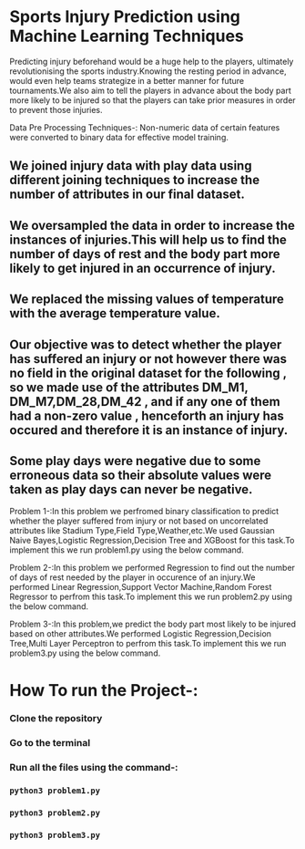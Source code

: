 

# Sports Injury Prediction using Machine Learning Techniques

Predicting injury beforehand would be a huge help to the players, ultimately revolutionising the sports industry.Knowing the resting period in advance, would even help teams strategize in a better manner for future tournaments.We also aim to tell the players in advance about the body part more likely to be injured so that the players can take prior measures in order to prevent those injuries.

Data Pre Processing Techniques-:
Non-numeric data of certain features were converted to binary data for effective model training.
## We joined injury data with play data using different joining techniques to increase the number of attributes in our final dataset.

## We oversampled the data in order to increase the instances of injuries.This will help us to find the number of days of rest and the body part more likely to get injured in an occurrence of injury.

## We replaced the missing values of temperature with the average temperature value. 

## Our objective was to detect whether the player has suffered an injury or not however there was no field in the original dataset for the following , so we made use of the attributes DM_M1, DM_M7,DM_28,DM_42 , and if any one of them had a non-zero value , henceforth an injury has occured and therefore it is an instance of injury.

## Some play days were negative due to some erroneous data so their absolute values were taken as play days can never be negative.


Problem 1-:In this problem we perfromed binary classification to predict whether the player suffered from injury or not based on uncorrelated attributes like Stadium Type,Field Type,Weather,etc.We used Gaussian Naive Bayes,Logistic Regression,Decision Tree and XGBoost for this task.To implement this we run problem1.py using the below command.

Problem 2-:In this problem we performed Regression to find out the number of days of rest needed by the player in occurence of an injury.We performed Linear Regression,Support Vector Machine,Random Forest Regressor to perfrom this task.To implement this we run problem2.py using the below command.

Problem 3-:In this problem,we predict the body part most likely to be injured based on other attributes.We performed Logistic Regression,Decision Tree,Multi Layer Perceptron to perfrom this task.To implement this we run problem3.py using the below command.





# How To run the Project-:

### Clone the repository 
### Go to the terminal
### Run all the files using the command-:
### `python3 problem1.py`
### `python3 problem2.py`
### `python3 problem3.py`




